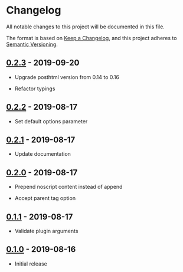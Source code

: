 # Changelog

All notable changes to this project will be documented in this file.

The format is based on [Keep a Changelog](https://keepachangelog.com/en/1.0.0/),
and this project adheres to [Semantic Versioning](https://semver.org/spec/v2.0.0.html).

## [0.2.3](https://github.com/metonym/posthtml-noscript/releases/tag/v0.2.3) - 2019-09-20

- Upgrade posthtml version from 0.14 to 0.16

- Refactor typings

## [0.2.2](https://github.com/metonym/posthtml-noscript/releases/tag/v0.2.2) - 2019-08-17

- Set default options parameter

## [0.2.1](https://github.com/metonym/posthtml-noscript/releases/tag/v0.2.1) - 2019-08-17

- Update documentation

## [0.2.0](https://github.com/metonym/posthtml-noscript/releases/tag/v0.2.0) - 2019-08-17

- Prepend noscript content instead of append

- Accept parent tag option

## [0.1.1](https://github.com/metonym/posthtml-noscript/releases/tag/v0.1.1) - 2019-08-17

- Validate plugin arguments

## [0.1.0](https://github.com/metonym/posthtml-noscript/releases/tag/v0.1.0) - 2019-08-16

- Initial release
